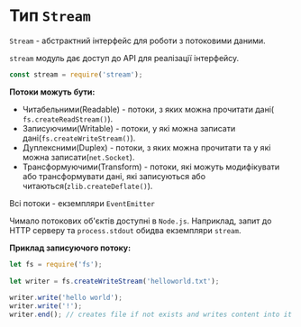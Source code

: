 # Тип ```Stream```

<code>Stream</code> - абстрактний інтерфейс для роботи з потоковими даними.

```stream``` модуль дає доступ до API для реалізації інтерфейсу.

```javascript
const stream = require('stream');
```

**Потоки можуть бути:**
* Читабельними(Readable) - потоки, з яких можна прочитати дані(``` fs.createReadStream()```).
* Записуючими(Writable) - потоки, у які можна записати дані(```fs.createWriteStream()```).
* Дуплексними(Duplex) - потоки, з яких можна прочитати та у які можна записати(```net.Socket```).
* Трансформуючими(Transform) - потоки, які можуть модифікувати або трансформувати дані, які записуються або читаються(```zlib.createDeflate()```).

Всі потоки - екземпляри ```EventEmitter```

Чимало потокових об'єктів доступні в ```Node.js```. Наприклад, запит до HTTP серверу та ```process.stdout``` обидва екземпляри ```stream```.

**Приклад записуючого потоку:**
```javascript
let fs = require('fs');
 
let writer = fs.createWriteStream('helloworld.txt');
 
writer.write('hello world');
writer.write('!');
writer.end(); // creates file if not exists and writes content into it
```